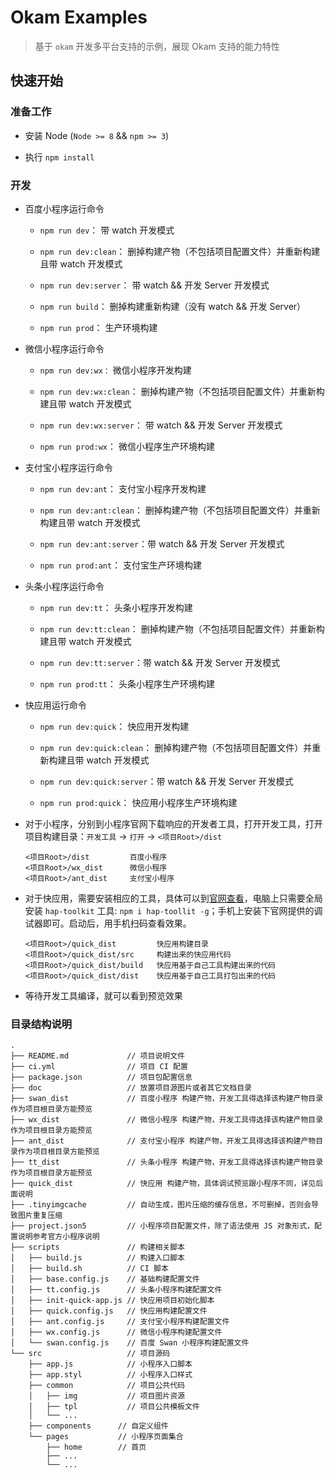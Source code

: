 Okam Examples
====

> 基于 `okam` 开发多平台支持的示例，展现 Okam 支持的能力特性

## 快速开始

### 准备工作

* 安装 Node (`Node >= 8` && `npm >= 3`)

* 执行 `npm install`

### 开发

* 百度小程序运行命令

    * `npm run dev`：           带 watch 开发模式

    * `npm run dev:clean`：     删掉构建产物（不包括项目配置文件）并重新构建且带 watch 开发模式

    * `npm run dev:server`：    带 watch && 开发 Server 开发模式

    * `npm run build`：         删掉构建重新构建（没有 watch && 开发 Server）

    * `npm run prod`：          生产环境构建

* 微信小程序运行命令

    * `npm run dev:wx：`        微信小程序开发构建

    * `npm run dev:wx:clean`：  删掉构建产物（不包括项目配置文件）并重新构建且带 watch 开发模式

    * `npm run dev:wx:server`： 带 watch && 开发 Server 开发模式

    * `npm run prod:wx`：       微信小程序生产环境构建

* 支付宝小程序运行命令

    * `npm run dev:ant`：       支付宝小程序开发构建

    * `npm run dev:ant:clean`： 删掉构建产物（不包括项目配置文件）并重新构建且带 watch 开发模式

    * `npm run dev:ant:server`：带 watch && 开发 Server 开发模式

    * `npm run prod:ant`：      支付宝生产环境构建

* 头条小程序运行命令

    * `npm run dev:tt`：       头条小程序开发构建

    * `npm run dev:tt:clean`： 删掉构建产物（不包括项目配置文件）并重新构建且带 watch 开发模式

    * `npm run dev:tt:server`：带 watch && 开发 Server 开发模式

    * `npm run prod:tt`：      头条小程序生产环境构建

* 快应用运行命令

    * `npm run dev:quick`：       快应用开发构建

    * `npm run dev:quick:clean`： 删掉构建产物（不包括项目配置文件）并重新构建且带 watch 开发模式

    * `npm run dev:quick:server`：带 watch && 开发 Server 开发模式

    * `npm run prod:quick`：      快应用小程序生产环境构建

* 对于小程序，分别到小程序官网下载响应的开发者工具，打开开发工具，打开项目构建目录：`开发工具` -> `打开` -> `<项目Root>/dist`

    ```
    <项目Root>/dist         百度小程序
    <项目Root>/wx_dist      微信小程序
    <项目Root>/ant_dist     支付宝小程序
    ```

* 对于快应用，需要安装相应的工具，具体可以到[官网查看](https://doc.quickapp.cn/tutorial/getting-started/build-environment.html)，电脑上只需要全局安装 `hap-toolkit` 工具: `npm i hap-toollit -g`；手机上安装下官网提供的调试器即可。启动后，用手机扫码查看效果。

    ```
    <项目Root>/quick_dist         快应用构建目录
    <项目Root>/quick_dist/src     构建出来的快应用代码
    <项目Root>/quick_dist/build   快应用基于自己工具构建出来的代码
    <项目Root>/quick_dist/dist    快应用基于自己工具打包出来的代码
    ```

* 等待开发工具编译，就可以看到预览效果

### 目录结构说明

```
.
├── README.md             // 项目说明文件
├── ci.yml                // 项目 CI 配置
├── package.json          // 项目包配置信息
├── doc                   // 放置项目源图片或者其它文档目录
├── swan_dist             // 百度小程序 构建产物，开发工具得选择该构建产物目录作为项目根目录方能预览
├── wx_dist               // 微信小程序 构建产物，开发工具得选择该构建产物目录作为项目根目录方能预览
├── ant_dist              // 支付宝小程序 构建产物，开发工具得选择该构建产物目录作为项目根目录方能预览
├── tt_dist               // 头条小程序 构建产物，开发工具得选择该构建产物目录作为项目根目录方能预览
├── quick_dist            // 快应用 构建产物，具体调试预览跟小程序不同，详见后面说明
├── .tinyimgcache         // 自动生成，图片压缩的缓存信息，不可删掉，否则会导致图片重复压缩
├── project.json5         // 小程序项目配置文件，除了语法使用 JS 对象形式，配置说明参考官方小程序说明
├── scripts               // 构建相关脚本
│   ├── build.js          // 构建入口脚本
│   ├── build.sh          // CI 脚本
│   ├── base.config.js    // 基础构建配置文件
│   ├── tt.config.js      // 头条小程序构建配置文件
│   ├── init-quick-app.js // 快应用项目初始化脚本
│   ├── quick.config.js   // 快应用构建配置文件
│   ├── ant.config.js     // 支付宝小程序构建配置文件
│   ├── wx.config.js      // 微信小程序构建配置文件
│   └── swan.config.js    // 百度 Swan 小程序构建配置文件
└── src                   // 项目源码
    ├── app.js            // 小程序入口脚本
    ├── app.styl          // 小程序入口样式
    ├── common            // 项目公共代码
    │   ├── img           // 项目图片资源
    │   ├── tpl           // 项目公共模板文件
    │   └── ...
    ├── components      // 自定义组件
    └── pages           // 小程序页面集合
        ├── home        // 首页
        ├── ...
        └── ...
```
